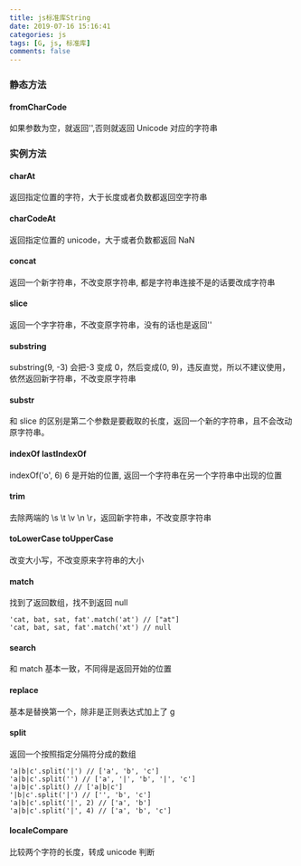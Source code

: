 ```yaml
---
title: js标准库String
date: 2019-07-16 15:16:41
categories: js
tags: [G, js, 标准库]
comments: false
---
```


### 静态方法

#### fromCharCode

如果参数为空，就返回'',否则就返回 Unicode 对应的字符串

### 实例方法

#### charAt

返回指定位置的字符，大于长度或者负数都返回空字符串

#### charCodeAt

返回指定位置的 unicode，大于或者负数都返回 NaN

#### concat

返回一个新字符串，不改变原字符串, 都是字符串连接不是的话要改成字符串

#### slice

返回一个字字符串，不改变原字符串，没有的话也是返回''

#### substring

substring(9, -3) 会把-3 变成 0，然后变成(0, 9)，违反直觉，所以不建议使用，依然返回新字符串，不改变原字符串

#### substr

和 slice 的区别是第二个参数是要截取的长度，返回一个新的字符串，且不会改动原字符串。

#### indexOf lastIndexOf

indexOf('o', 6) 6 是开始的位置, 返回一个字符串在另一个字符串中出现的位置

#### trim

去除两端的 \s \t \v \n \r，返回新字符串，不改变原字符串

#### toLowerCase toUpperCase

改变大小写，不改变原来字符串的大小

#### match

找到了返回数组，找不到返回 null

```
'cat, bat, sat, fat'.match('at') // ["at"]
'cat, bat, sat, fat'.match('xt') // null
```

#### search

和 match 基本一致，不同得是返回开始的位置

#### replace

基本是替换第一个，除非是正则表达式加上了 g

#### split

返回一个按照指定分隔符分成的数组

```
'a|b|c'.split('|') // ['a', 'b', 'c']
'a|b|c'.split('') // ['a', '|', 'b', '|', 'c']
'a|b|c'.split() // ['a|b|c']
'|b|c'.split('|') // ['', 'b', 'c']
'a|b|c'.split('|', 2) // ['a', 'b']
'a|b|c'.split('|', 4) // ['a', 'b', 'c']
```

#### localeCompare

比较两个字符的长度，转成 unicode 判断
